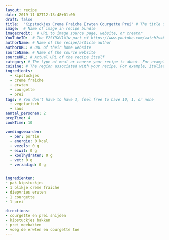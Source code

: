 ```yaml
---
layout: recipe
date: 2019-11-02T12:13:48+01:00
draft: false
title:  "Kipstuckjes Creme Fraiche Erwten Courgette Prei" # The title of your awesome recipe
image:  # Name of image in recipe bundle
imagecredit:  # URL to image source page, website, or creator
YouTubeID:  # The F2SYDXV1W1w part of https://www.youtube.com/watch?v=F2SYDXV1W1w
authorName: # Name of the recipe/article author
authorURL: # URL of their home website
sourceName: # Name of the source website
sourceURL: # Actual URL of the recipe itself
category: # The type of meal or course your recipe is about. For example: "dinner", "entree", or "dessert".
cuisine: # The region associated with your recipe. For example, Italiaans, Mediterraans", or Eigen.
ingredients:
  - kipstuckjes
  - creme fraiche
  - erwten
  - courgette
  - prei
tags: # You don't have to have 3, feel free to have 10, 1, or none
  - vegetarisch
  - saus
aantal_personen: 2
prepTime: 4
cookTime: 10

voedingswaarden:
  - per: portie
  - energie: 0 kcal
  - vezels: 0 g
  - eiwit: 0 g
  - koolhydraten: 0 g
  - vet: 0 g
  - verzadigd: 0 g


ingredienten:
- pak kipstuckjes
- 1 blikje creme fraiche
- diepvries erwten
- 1 courgette
- 1 prei

directions:
- courgette en prei snijden
- kipstuckjes bakken
- prei meebakken
- voeg de erwten en courgette toe
---
```

